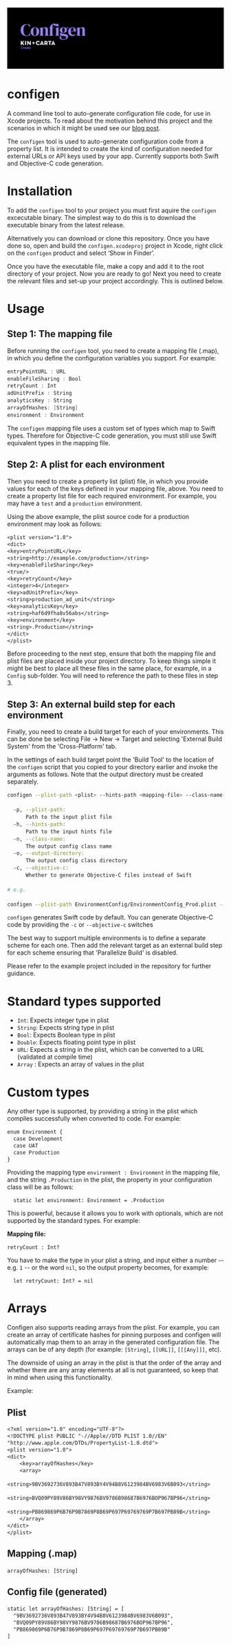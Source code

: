 ![Configen - Kin + Carta Create](Assets/logo.png)

# configen

A command line tool to auto-generate configuration file code, for use in Xcode projects. To read about the motivation behind this project and the scenarios in which it might be used see our [blog post](https://www.theappbusiness.com/insights/a-robust-multi-environment-build-setup). 

The `configen` tool is used to auto-generate configuration code from a property list. It is intended to
create the kind of configuration needed for external URLs or API keys used by your app. Currently supports both Swift and Objective-C code generation.

# Installation

To add the `configen` tool to your project you must first aquire the `configen` excecutable binary. The simplest way to do this is to download the executable binary from the latest release.

Alternatively you can download or clone this repository. Once you have done so, open and build the `configen.xcodeproj` project in Xcode, right click on the `configen` product and select ‘Show in Finder’.

Once you have the executable file, make a copy and add it to the root directory of your project. Now you are ready to go! Next you need to create the relevant files and set-up your project accordingly. This is outlined below.

# Usage

## Step 1: The mapping file

Before running the `configen` tool, you need to create a mapping file (.map), in which you define the configuration variables you support. For example:

```swift
entryPointURL : URL
enableFileSharing : Bool
retryCount : Int
adUnitPrefix : String
analyticsKey : String
arrayOfHashes: [String]
environment : Environment
```

The `configen` mapping file uses a custom set of types which map to Swift types. Therefore for Objective-C code generation, you must still use Swift equivalent types in the mapping file.

## Step 2: A plist for each environment

Then you need to create a property list (plist) file, in which you provide values for each of the keys defined in your mapping file, above. You need to create a property list file for each required environment. For example, you may have a `test` and a `production` environment.

Using the above example, the plist source code for a production environment may look as follows: 

```
<plist version="1.0">
<dict>
<key>entryPointURL</key>
<string>http://example.com/production</string>
<key>enableFileSharing</key>
<true/>
<key>retryCount</key>
<integer>4</integer>
<key>adUnitPrefix</key>
<string>production_ad_unit</string>
<key>analyticsKey</key>
<string>haf6d9fha8v56abs</string>
<key>environment</key>
<string>.Production</string>
</dict>
</plist>
```

Before proceeding to the next step, ensure that both the mapping file and plist files are placed inside your project directory. To keep things simple it might be best to place all these files in the same place, for example, in a `Config` sub-folder. You will need to reference the path to these files in step 3. 

## Step 3: An external build step for each environment

Finally, you need to create a build target for each of your environments. This can be done be selecting File -> New -> Target and selecting 'External Build System' from the 'Cross-Platform' tab.

In the settings of each build target point the 'Build Tool' to the location of the `configen` script that you copied to your directory earlier and invoke the arguments as follows. Note that the output directory must be created separately.

```sh
configen --plist-path <plist> --hints-path <mapping-file> --class-name <output-class-name> --output-directory <output-directory>

  -p, --plist-path:
      Path to the input plist file
  -h, --hints-path:
      Path to the input hints file
  -n, --class-name:
      The output config class name
  -o, --output-directory:
      The output config class directory
  -c, --objective-c:
      Whether to generate Objective-C files instead of Swift

# e.g.

configen --plist-path EnvironmentConfig/EnvironmentConfig_Prod.plist --hints-path EnvironmentConfig.map --class-name EnvironmentConfig --output-directory EnvironmentConfig

```

`configen` generates Swift code by default. You can generate Objective-C code by providing the `-c` or `--objective-c` switches

The best way to support multiple environments is to define a separate scheme for each one. Then add the relevant target as an external build step for each scheme ensuring that 'Parallelize Build' is disabled.

Please refer to the example project included in the repository for further guidance. 

# Standard types supported

* `Int`: Expects integer type in plist
* `String`: Expects string type in plist
* `Bool`: Expects Boolean type in plist
* `Double`: Expects floating point type in plist
* `URL`: Expects a string in the plist, which can be converted to a URL (validated at compile time) 
* `Array` : Expects an array of values in the plist

# Custom types

Any other type is supported, by providing a string in the plist which compiles successfully when converted to code. For example:

```
enum Environment {
  case Development
  case UAT
  case Production
}
```

Providing the mapping type `environment : Environment` in the mapping file, and the string `.Production` in the plist, the property in your configuration class will be as follows:

```
  static let environment: Environment = .Production
```

This is powerful, because it allows you to work with optionals, which are not supported by the standard types. For example:

**Mapping file:**
```
retryCount : Int?
```

You have to make the type in your plist a string, and input either a number -- e.g. `1` -- or the word `nil`, so the output property becomes, for example:

```
  let retryCount: Int? = nil
```

# Arrays

Configen also supports reading arrays from the plist. For example, you can create an array of certificate hashes for pinning purposes and configen will automatically map them to an array in the generated configuration file. The arrays can be of any depth (for example: `[String]`, `[[URL]]`, `[[[Any]]]`, etc).

The downside of using an array in the plist is that the order of the array and whether there are any array elements at all is not guaranteed, so keep that in mind when using this functionality.

Example:

## Plist

```
<?xml version="1.0" encoding="UTF-8"?>
<!DOCTYPE plist PUBLIC "-//Apple//DTD PLIST 1.0//EN" "http://www.apple.com/DTDs/PropertyList-1.0.dtd">
<plist version="1.0">
<dict>
	<key>arrayOfHashes</key>
	<array>
		<string>9BV3692736V893B47V893BY4V94B8V6123984BV6983V6B093</string>
		<string>BVQ09PY89V86BY98VY9876BV9786B98687B6976BOP967BP96</string>
		<string>PB869869P6B76P9B7869P8B69P697P69769769P7B697PB89B</string>
	</array>
</dict>
</plist>
```

## Mapping (.map)

`arrayOfHashes: [String]`

## Config file (generated)

```
static let arrayOfHashes: [String] = [
  "9BV3692736V893B47V893BY4V94B8V6123984BV6983V6B093",
  "BVQ09PY89V86BY98VY9876BV9786B98687B6976BOP967BP96",
  "PB869869P6B76P9B7869P8B69P697P69769769P7B697PB89B"
]
```
